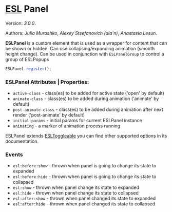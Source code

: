 # [ESL](../../../) Panel

Version: *3.0.0*.

Authors: *Julia Murashko*, *Alexey Stsefanovich (ala'n)*, *Anastasia Lesun*.

<a name="intro"></a>

**ESLPanel** is a custom element that is used as a wrapper for content that can be shown or hidden.
Can use collapsing/expanding animation (smooth height change).
Can be used in conjunction with `ESLPanelGroup` to control a group of ESLPopups

```js
ESLPanel.register();
```

### ESLPanel Attributes | Properties:

 - `active-class` - class(es) to be added for active state ('open' by default)
 - `animate-class` - class(es) to be added during animation ('animate' by default)
 - `post-animate-class` - class(es) to be added during animation after next render ('post-animate' by default)
 - `initial-params` - initial params for current ESLPanel instance
 - `animating` - a marker of animation process running

ESLPanel extends [ESLToggleable](../esl-toggleable/README.md) you can find other supported options in its documentation.

### Events

- `esl:before:show` - thrown when panel is going to change its state to expanded
- `esl:before:hide` - thrown when panel is going to change its state to collapsed
- `esl:show` - thrown when panel change its state to expanded
- `esl:hide` - thrown when panel change its state to collapsed
- `esl:after:show` - thrown when panel changed its state to expanded
- `esl:after:hide` - thrown when panel changed its state to collapsed
